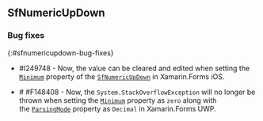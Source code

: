 ## SfNumericUpDown

### Bug fixes
{:#sfnumericupdown-bug-fixes} 

* \#I249748 - Now, the value can be cleared and edited when setting the [`Minimum`](https://help.syncfusion.com/cr/xamarin/Syncfusion.SfNumericUpDown.XForms~Syncfusion.SfNumericUpDown.XForms.SfNumericUpDown~Minimum.html) property of the [`SfNumericUpDown`](https://help.syncfusion.com/cr/xamarin/Syncfusion.SfNumericUpDown.XForms~Syncfusion.SfNumericUpDown.XForms.SfNumericUpDown.html) in Xamarin.Forms iOS.

* \# #F148408 - Now, the `System.StackOverflowException` will no longer be thrown when setting the [`Minimum`](https://help.syncfusion.com/cr/uwp/Syncfusion.SfInput.UWP~Syncfusion.UI.Xaml.Controls.Input.SfNumericUpDown~Minimum.html) property as `zero` along with the [`ParsingMode`](https://help.syncfusion.com/cr/uwp/Syncfusion.SfInput.UWP~Syncfusion.UI.Xaml.Controls.Input.SfNumericUpDown~ParsingMode.html) property as `Decimal` in Xamarin.Forms UWP.
